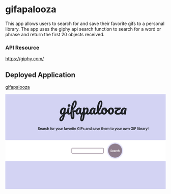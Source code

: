 # gifapalooza

This app allows users to search for and save their favorite gifs to a personal library.
The app uses the giphy api search function to search for a word or phrase and return the first 20 objects received.

### API Resource

https://giphy.com/

## Deployed Application

[gifapalooza](https://sequint.github.io/gifapalooza/)

![ScreenShot](/assets/site-screenshot.png)
